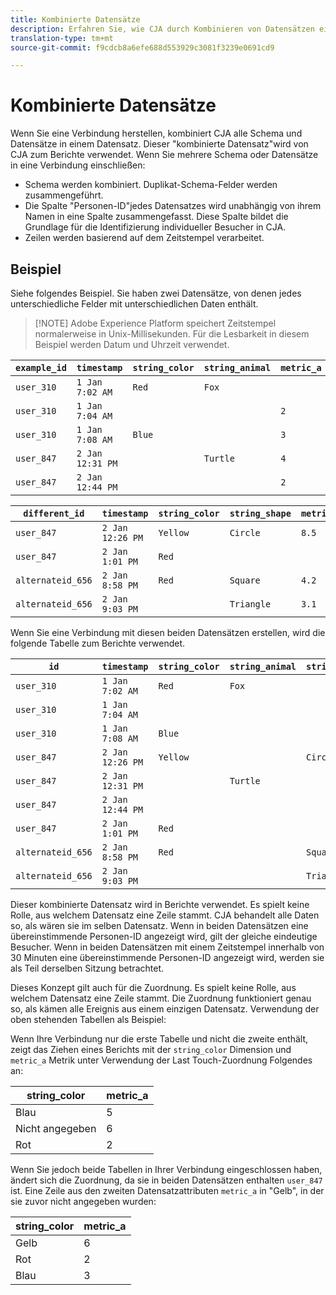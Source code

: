 ```yaml
---
title: Kombinierte Datensätze
description: Erfahren Sie, wie CJA durch Kombinieren von Datensätzen eine Verbindung herstellt.
translation-type: tm+mt
source-git-commit: f9cdcb8a6efe688d553929c3081f3239e0691cd9

---
```



# Kombinierte Datensätze

Wenn Sie eine Verbindung herstellen, kombiniert CJA alle Schema und Datensätze in einem Datensatz. Dieser &quot;kombinierte Datensatz&quot;wird von CJA zum Berichte verwendet. Wenn Sie mehrere Schema oder Datensätze in eine Verbindung einschließen:

* Schema werden kombiniert. Duplikat-Schema-Felder werden zusammengeführt.
* Die Spalte &quot;Personen-ID&quot;jedes Datensatzes wird unabhängig von ihrem Namen in eine Spalte zusammengefasst. Diese Spalte bildet die Grundlage für die Identifizierung individueller Besucher in CJA.
* Zeilen werden basierend auf dem Zeitstempel verarbeitet.

## Beispiel

Siehe folgendes Beispiel. Sie haben zwei Datensätze, von denen jedes unterschiedliche Felder mit unterschiedlichen Daten enthält.

> [!NOTE] Adobe Experience Platform speichert Zeitstempel normalerweise in Unix-Millisekunden. Für die Lesbarkeit in diesem Beispiel werden Datum und Uhrzeit verwendet.

| `example_id` | `timestamp` | `string_color` | `string_animal` | `metric_a` |
| --- | --- | --- | --- | --- |
| `user_310` | `1 Jan 7:02 AM` | `Red` | `Fox` |  |
| `user_310` | `1 Jan 7:04 AM` |  |  | `2` |
| `user_310` | `1 Jan 7:08 AM` | `Blue` |  | `3` |
| `user_847` | `2 Jan 12:31 PM` |  | `Turtle` | `4` |
| `user_847` | `2 Jan 12:44 PM` |  |  | `2` |

| `different_id` | `timestamp` | `string_color` | `string_shape` | `metric_b` |
| --- | --- | --- | --- | --- |
| `user_847` | `2 Jan 12:26 PM` | `Yellow` | `Circle` | `8.5` |
| `user_847` | `2 Jan 1:01 PM` | `Red` |  |  |
| `alternateid_656` | `2 Jan 8:58 PM` | `Red` | `Square` | `4.2` |
| `alternateid_656` | `2 Jan 9:03 PM` |  | `Triangle` | `3.1` |

Wenn Sie eine Verbindung mit diesen beiden Datensätzen erstellen, wird die folgende Tabelle zum Berichte verwendet.

| `id` | `timestamp` | `string_color` | `string_animal` | `string_shape` | `metric_a` | `metric_b` |
| --- | --- | --- | --- | --- | --- | --- |
| `user_310` | `1 Jan 7:02 AM` | `Red` | `Fox` |  |  |  |
| `user_310` | `1 Jan 7:04 AM` |  |  |  | `2` |  |
| `user_310` | `1 Jan 7:08 AM` | `Blue` |  |  | `3` |  |
| `user_847` | `2 Jan 12:26 PM` | `Yellow` |  | `Circle` |  | `8.5` |
| `user_847` | `2 Jan 12:31 PM` |  | `Turtle` |  | `4` |  |
| `user_847` | `2 Jan 12:44 PM` |  |  |  | `2` |  |
| `user_847` | `2 Jan 1:01 PM` | `Red` |  |  |  |  |
| `alternateid_656` | `2 Jan 8:58 PM` | `Red` |  | `Square` |  | `4.2` |
| `alternateid_656` | `2 Jan 9:03 PM` |  |  | `Triangle` |  | `3.1` |

Dieser kombinierte Datensatz wird in Berichte verwendet. Es spielt keine Rolle, aus welchem Datensatz eine Zeile stammt. CJA behandelt alle Daten so, als wären sie im selben Datensatz. Wenn in beiden Datensätzen eine übereinstimmende Personen-ID angezeigt wird, gilt der gleiche eindeutige Besucher. Wenn in beiden Datensätzen mit einem Zeitstempel innerhalb von 30 Minuten eine übereinstimmende Personen-ID angezeigt wird, werden sie als Teil derselben Sitzung betrachtet.

Dieses Konzept gilt auch für die Zuordnung. Es spielt keine Rolle, aus welchem Datensatz eine Zeile stammt. Die Zuordnung funktioniert genau so, als kämen alle Ereignis aus einem einzigen Datensatz. Verwendung der oben stehenden Tabellen als Beispiel:

Wenn Ihre Verbindung nur die erste Tabelle und nicht die zweite enthält, zeigt das Ziehen eines Berichts mit der `string_color` Dimension und `metric_a` Metrik unter Verwendung der Last Touch-Zuordnung Folgendes an:

| string_color | metric_a |
| --- | --- |
| Blau | 5 |
| Nicht angegeben | 6 |
| Rot | 2 |

Wenn Sie jedoch beide Tabellen in Ihrer Verbindung eingeschlossen haben, ändert sich die Zuordnung, da sie in beiden Datensätzen enthalten `user_847` ist. Eine Zeile aus den zweiten Datensatzattributen `metric_a` in &quot;Gelb&quot;, in der sie zuvor nicht angegeben wurden:

| string_color | metric_a |
| --- | --- |
| Gelb | 6 |
| Rot | 2 |
| Blau | 3 |

